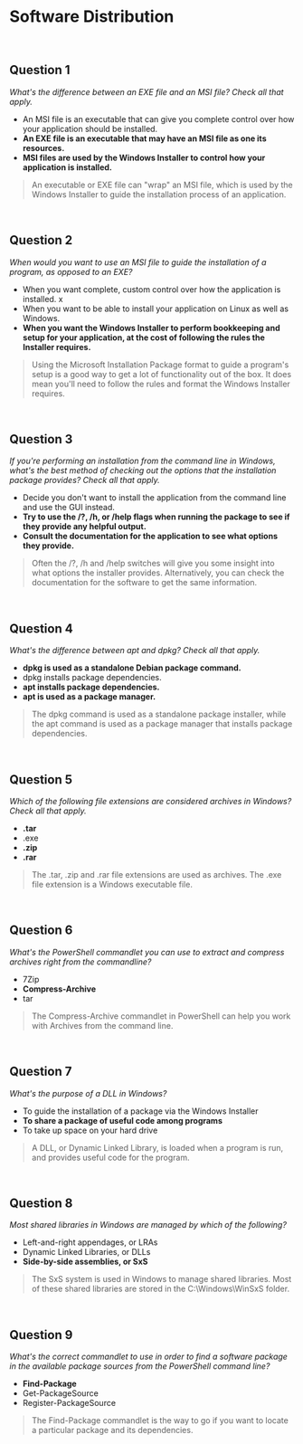 # Software Distribution

<br>

## Question 1

*What's the difference between an EXE file and an MSI file? Check all that apply.*

* An MSI file is an executable that can give you complete control over how your application should be installed.
* **An EXE file is an executable that may have an MSI file as one its resources.**
* **MSI files are used by the Windows Installer to control how your application is installed.**

> An executable or EXE file can "wrap" an MSI file, which is used by the Windows Installer to guide the installation process of an application.

<br>

## Question 2

*When would you want to use an MSI file to guide the installation of a program, as opposed to an EXE?*

* When you want complete, custom control over how the application is installed. x
* When you want to be able to install your application on Linux as well as Windows.
* **When you want the Windows Installer to perform bookkeeping and setup for your application, at the cost of following the rules the Installer requires.**

> Using the Microsoft Installation Package format to guide a program's setup is a good way to get a lot of functionality out of the box. It does mean you'll need to follow the rules and format the Windows Installer requires.

<br>

## Question 3

*If you're performing an installation from the command line in Windows, what's the best method of checking out the options that the installation package provides? Check all that apply.*

* Decide you don't want to install the application from the command line and use the GUI instead.
* **Try to use the /?, /h, or /help flags when running the package to see if they provide any helpful output.**
* **Consult the documentation for the application to see what options they provide.**

> Often the /?, /h and /help switches will give you some insight into what options the installer provides. Alternatively, you can check the documentation for the software to get the same information.

<br>

## Question 4

*What's the difference between apt and dpkg? Check all that apply.*

* **dpkg is used as a standalone Debian package command.**
* dpkg installs package dependencies.
* **apt installs package dependencies.**
* **apt is used as a package manager.**

> The dpkg command is used as a standalone package installer, while the apt command is used as a package manager that installs package dependencies.

<br>

## Question 5

*Which of the following file extensions are considered archives in Windows? Check all that apply.*

* **.tar**
* .exe
* **.zip**
* **.rar**

> The .tar, .zip and .rar file extensions are used as archives. The .exe file extension is a Windows executable file.

<br>

## Question 6

*What's the PowerShell commandlet you can use to extract and compress archives right from the commandline?*

* 7Zip
* **Compress-Archive**
* tar

> The Compress-Archive commandlet in PowerShell can help you work with Archives from the command line.

<br>

## Question 7

*What's the purpose of a DLL in Windows?*

* To guide the installation of a package via the Windows Installer
* **To share a package of useful code among programs**
* To take up space on your hard drive

> A DLL, or Dynamic Linked Library, is loaded when a program is run, and provides useful code for the program.

<br>

## Question 8

*Most shared libraries in Windows are managed by which of the following?*

* Left-and-right appendages, or LRAs
* Dynamic Linked Libraries, or DLLs
* **Side-by-side assemblies, or SxS**

> The SxS system is used in Windows to manage shared libraries. Most of these shared libraries are stored in the C:\Windows\WinSxS folder.

<br>

## Question 9

*What's the correct commandlet to use in order to find a software package in the available package sources from the PowerShell command line?*

* **Find-Package**
* Get-PackageSource
* Register-PackageSource

> The Find-Package commandlet is the way to go if you want to locate a particular package and its dependencies.
